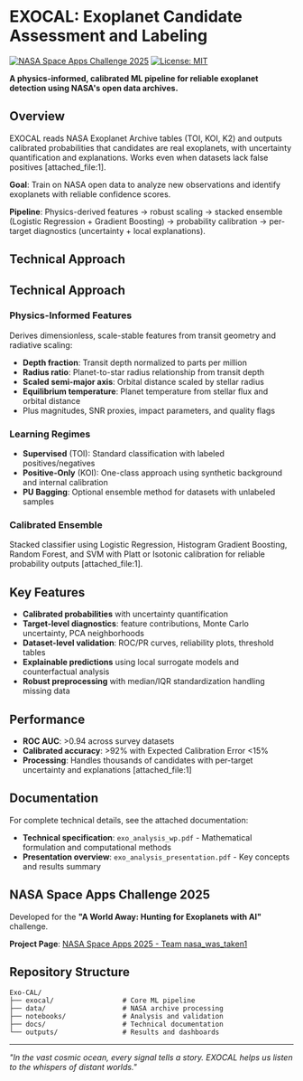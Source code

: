 # EXOCAL: Exoplanet Candidate Assessment and Labeling

[![NASA Space Apps Challenge 2025](https://img.shields.io/badge/NASA%20Space%20Apps-2025-blue)](https://www.spaceappschallenge.org/2025/find-a-team/nasa_was_taken1/?tab=project)
[![License: MIT](https://img.shields.io/badge/License-MIT-yellow.svg)](LICENSE)

**A physics-informed, calibrated ML pipeline for reliable exoplanet detection using NASA's open data archives.**

## Overview

EXOCAL reads NASA Exoplanet Archive tables (TOI, KOI, K2) and outputs calibrated probabilities that candidates are real exoplanets, with uncertainty quantification and explanations. Works even when datasets lack false positives [attached_file:1].

**Goal**: Train on NASA open data to analyze new observations and identify exoplanets with reliable confidence scores.

**Pipeline**: Physics-derived features → robust scaling → stacked ensemble (Logistic Regression + Gradient Boosting) → probability calibration → per-target diagnostics (uncertainty + local explanations).

## Technical Approach


## Technical Approach

### Physics-Informed Features
Derives dimensionless, scale-stable features from transit geometry and radiative scaling:
- **Depth fraction**: Transit depth normalized to parts per million
- **Radius ratio**: Planet-to-star radius relationship from transit depth
- **Scaled semi-major axis**: Orbital distance scaled by stellar radius
- **Equilibrium temperature**: Planet temperature from stellar flux and orbital distance
- Plus magnitudes, SNR proxies, impact parameters, and quality flags

### Learning Regimes
- **Supervised** (TOI): Standard classification with labeled positives/negatives
- **Positive-Only** (KOI): One-class approach using synthetic background and internal calibration
- **PU Bagging**: Optional ensemble method for datasets with unlabeled samples


### Calibrated Ensemble
Stacked classifier using Logistic Regression, Histogram Gradient Boosting, Random Forest, and SVM with Platt or Isotonic calibration for reliable probability outputs [attached_file:1].

## Key Features

- **Calibrated probabilities** with uncertainty quantification
- **Target-level diagnostics**: feature contributions, Monte Carlo uncertainty, PCA neighborhoods
- **Dataset-level validation**: ROC/PR curves, reliability plots, threshold tables
- **Explainable predictions** using local surrogate models and counterfactual analysis
- **Robust preprocessing** with median/IQR standardization handling missing data

## Performance

- **ROC AUC**: >0.94 across survey datasets
- **Calibrated accuracy**: >92% with Expected Calibration Error <15%
- **Processing**: Handles thousands of candidates with per-target uncertainty and explanations [attached_file:1]

## Documentation

For complete technical details, see the attached documentation:
- **Technical specification**: `exo_analysis_wp.pdf` - Mathematical formulation and computational methods
- **Presentation overview**: `exo_analysis_presentation.pdf` - Key concepts and results summary

## NASA Space Apps Challenge 2025

Developed for the **"A World Away: Hunting for Exoplanets with AI"** challenge. 

**Project Page**: [NASA Space Apps 2025 - Team nasa_was_taken1](https://www.spaceappschallenge.org/2025/find-a-team/nasa_was_taken1/?tab=project)

## Repository Structure

    Exo-CAL/
    ├── exocal/                 # Core ML pipeline
    ├── data/                   # NASA archive processing
    ├── notebooks/              # Analysis and validation
    ├── docs/                   # Technical documentation
    └── outputs/                # Results and dashboards


---

*"In the vast cosmic ocean, every signal tells a story. EXOCAL helps us listen to the whispers of distant worlds."*
